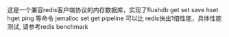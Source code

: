 这是一个兼容redis客户端协议的内存数据库，实现了flushdb  get set save hset  hget ping 等命令
jemalloc set get pipeline 可以比 redis快出1倍性能，具体性能测试, 请参考redis benchmark
